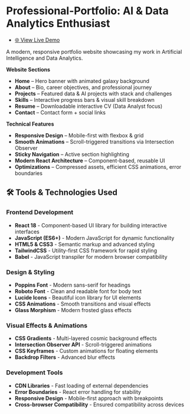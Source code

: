 ﻿# Professional-Portfolio: AI & Data Analytics Enthusiast
 
- [🌐 View Live Demo](https://ratau-lebohang.github.io/Professional-Portfolio/)
  
A modern, responsive portfolio website showcasing my work in Artificial Intelligence and Data Analytics. 

**Website Sections**
- **Home** – Hero banner with animated galaxy background
- **About** – Bio, career objectives, and professional journey
- **Projects** – Featured data & AI projects with stack and challenges
- **Skills** – Interactive progress bars & visual skill breakdown
- **Resume** – Downloadable interactive CV (Data Analyst focus)
- **Contact** – Contact form + social links

**Technical Features**
- **Responsive Design** – Mobile-first with flexbox & grid
- **Smooth Animations** – Scroll-triggered transitions via Intersection Observer
- **Sticky Navigation** – Active section highlighting
- **Modern React Architecture** – Component-based, reusable UI
- **Optimizations** – Compressed assets, efficient CSS animations, error boundaries

## 🛠️ Tools & Technologies Used

### Frontend Development
- **React 18** - Component-based UI library for building interactive interfaces
- **JavaScript (ES6+)** - Modern JavaScript for dynamic functionality
- **HTML5 & CSS3** - Semantic markup and advanced styling
- **TailwindCSS** - Utility-first CSS framework for rapid styling
- **Babel** - JavaScript transpiler for modern browser compatibility

### Design & Styling
- **Poppins Font** - Modern sans-serif for headings
- **Roboto Font** - Clean and readable font for body text
- **Lucide Icons** - Beautiful icon library for UI elements
- **CSS Animations** - Smooth transitions and visual effects
- **Glass Morphism** - Modern frosted glass effects

### Visual Effects & Animations
- **CSS Gradients** - Multi-layered cosmic background effects
- **Intersection Observer API** - Scroll-triggered animations
- **CSS Keyframes** - Custom animations for floating elements
- **Backdrop Filters** - Advanced blur effects

### Development Tools
- **CDN Libraries** - Fast loading of external dependencies
- **Error Boundaries** - React error handling for stability
- **Responsive Design** - Mobile-first approach with breakpoints
- **Cross-browser Compatibility** - Ensured compatibility across devices





